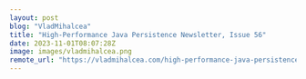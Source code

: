 ```yaml
---
layout: post
blog: "VladMihalcea"
title: "High-Performance Java Persistence Newsletter, Issue 56"
date: 2023-11-01T08:07:28Z
image: images/vladmihalcea.png
remote_url: "https://vladmihalcea.com/high-performance-java-persistence-newsletter-issue-56/"
---
```

